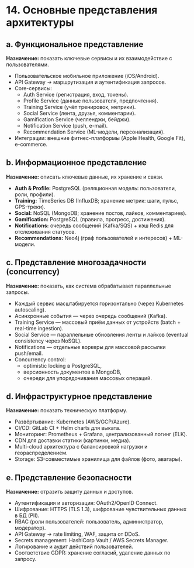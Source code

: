 # 14. Основные представления архитектуры

## a. Функциональное представление
**Назначение:** показать ключевые сервисы и их взаимодействие с пользователями.  
- Пользовательское мобильное приложение (iOS/Android).  
- API Gateway → маршрутизация и аутентификация запросов.  
- Core-сервисы:  
  - Auth Service (регистрация, вход, токены).  
  - Profile Service (данные пользователя, предпочтения).  
  - Training Service (учёт тренировок, метрики).  
  - Social Service (лента, друзья, комментарии).  
  - Gamification Service (челленджи, бейджи).  
  - Notification Service (push, e-mail).  
  - Recommendation Service (ML-модели, персонализация).  
- Интеграции: внешние фитнес-платформы (Apple Health, Google Fit), e-commerce.

## b. Информационное представление
**Назначение:** описать ключевые данные, их хранение и связи.  
- **Auth & Profile:** PostgreSQL (реляционная модель: пользователи, роли, профили).  
- **Training:** TimeSeries DB (InfluxDB; хранение метрик: шаги, пульс, GPS-треки).  
- **Social:** NoSQL (MongoDB; хранение постов, лайков, комментариев).  
- **Gamification:** PostgreSQL (правила, прогресс, достижения).  
- **Notifications:** очередь сообщений (Kafka/SQS) + кэш Redis для отслеживания статусов.  
- **Recommendations:** Neo4j (граф пользователей и интересов) + ML-модели.  

## c. Представление многозадачности (concurrency)
**Назначение:** показать, как система обрабатывает параллельные запросы.  
- Каждый сервис масштабируется горизонтально (через Kubernetes autoscaling).  
- Асинхронные события — через очередь сообщений (Kafka).  
- Training Service — массовый приём данных от устройств (batch + real-time ingestion).  
- Social Service — параллельные обновления ленты и лайков (eventual consistency через NoSQL).  
- Notifications — отдельные воркеры для массовой рассылки push/email.  
- Concurrency control:  
  - optimistic locking в PostgreSQL,  
  - версионность документов в MongoDB,  
  - очереди для упорядочивания массовых операций.  

## d. Инфраструктурное представление
**Назначение:** показать техническую платформу.  
- Развёртывание: Kubernetes (AWS/GCP/Azure).  
- CI/CD: GitLab CI + Helm charts для выката.  
- Мониторинг: Prometheus + Grafana, централизованный логинг (ELK).  
- CDN для доставки статики (картинки, медиа).  
- Multi-cloud архитектура с балансировкой нагрузки и геораспределением.  
- Storage: S3-совместимые хранилища для файлов (фото, аватары).  

## e. Представление безопасности
**Назначение:** отразить защиту данных и доступов.  
- Аутентификация и авторизация: OAuth2/OpenID Connect.  
- Шифрование: HTTPS (TLS 1.3), шифрование чувствительных данных в БД (PII).  
- RBAC (роли пользователей: пользователь, администратор, модератор).  
- API Gateway → rate limiting, WAF, защита от DDoS.  
- Secrets management: HashiCorp Vault / AWS Secrets Manager.  
- Логирование и аудит действий пользователей.  
- Соответствие GDPR: хранение согласий, удаление данных по запросу.  
